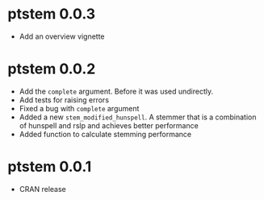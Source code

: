 # ptstem 0.0.3
* Add an overview vignette

# ptstem 0.0.2

* Add the `complete` argument. Before it was used undirectly.
* Add tests for raising errors
* Fixed a bug with `complete` argument
* Added a new `stem_modified_hunspell`. A stemmer that is a combination of hunspell and rslp and achieves better performance
* Added function to calculate stemming performance

# ptstem 0.0.1

* CRAN release



